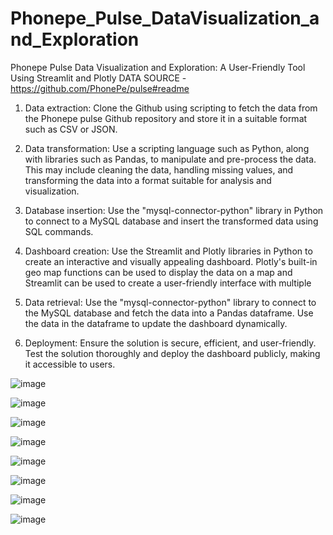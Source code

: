 # Phonepe_Pulse_DataVisualization_and_Exploration
Phonepe Pulse Data Visualization and Exploration: A User-Friendly Tool Using Streamlit and Plotly
DATA SOURCE - https://github.com/PhonePe/pulse#readme

1. Data extraction: Clone the Github using scripting to fetch the data from the
Phonepe pulse Github repository and store it in a suitable format such as CSV
or JSON.

2. Data transformation: Use a scripting language such as Python, along with
libraries such as Pandas, to manipulate and pre-process the data. This may
include cleaning the data, handling missing values, and transforming the data
into a format suitable for analysis and visualization.

3. Database insertion: Use the "mysql-connector-python" library in Python to
connect to a MySQL database and insert the transformed data using SQL
commands.

4. Dashboard creation: Use the Streamlit and Plotly libraries in Python to create
an interactive and visually appealing dashboard. Plotly's built-in geo map
functions can be used to display the data on a map and Streamlit can be used
to create a user-friendly interface with multiple

5. Data retrieval: Use the "mysql-connector-python" library to connect to the
MySQL database and fetch the data into a Pandas dataframe. Use the data in
the dataframe to update the dashboard dynamically.

6. Deployment: Ensure the solution is secure, efficient, and user-friendly. Test
the solution thoroughly and deploy the dashboard publicly, making it
accessible to users.

![image](https://github.com/gsrarul/Phonepe_Pulse_DataVisualization_and_Exploration/assets/93365141/81333203-fcb1-4c5a-a336-51fa1fb7cde2)


![image](https://github.com/gsrarul/Phonepe_Pulse_DataVisualization_and_Exploration/assets/93365141/e84d4571-fe1c-4ae7-9c35-b2aab2287a86)


![image](https://github.com/gsrarul/Phonepe_Pulse_DataVisualization_and_Exploration/assets/93365141/ea1e619d-090a-4ec7-ae5b-f9b0245f68de)

![image](https://github.com/gsrarul/Phonepe_Pulse_DataVisualization_and_Exploration/assets/93365141/788a537d-e891-40e0-8ae0-ba0d39929545)

![image](https://github.com/gsrarul/Phonepe_Pulse_DataVisualization_and_Exploration/assets/93365141/c3f69702-2d67-42e2-9210-c11365712a6b)

![image](https://github.com/gsrarul/Phonepe_Pulse_DataVisualization_and_Exploration/assets/93365141/93cc26c9-eb7d-45f8-b1a8-c26c032cfe81)

![image](https://github.com/gsrarul/Phonepe_Pulse_DataVisualization_and_Exploration/assets/93365141/ffcfc32d-47d9-4da3-9354-e9452622abfb)

![image](https://github.com/gsrarul/Phonepe_Pulse_DataVisualization_and_Exploration/assets/93365141/0b060413-46ce-41a3-b1f7-fe9c2bcdf124)
